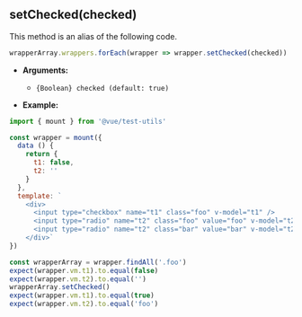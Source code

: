 ## setChecked(checked)

This method is an alias of the following code.

```js
wrapperArray.wrappers.forEach(wrapper => wrapper.setChecked(checked))
```

- **Arguments:**
  - ``{Boolean} checked (default: true)``

- **Example:**

```js
import { mount } from '@vue/test-utils'

const wrapper = mount({
  data () {
    return {
      t1: false,
      t2: ''
    }
  },
  template: `
    <div>
      <input type="checkbox" name="t1" class="foo" v-model="t1" />
      <input type="radio" name="t2" class="foo" value="foo" v-model="t2"/>
      <input type="radio" name="t2" class="bar" value="bar" v-model="t2"/>
    </div>`
})

const wrapperArray = wrapper.findAll('.foo')
expect(wrapper.vm.t1).to.equal(false)
expect(wrapper.vm.t2).to.equal('')
wrapperArray.setChecked()
expect(wrapper.vm.t1).to.equal(true)
expect(wrapper.vm.t2).to.equal('foo')
```
